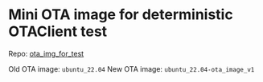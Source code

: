 # Mini OTA image for deterministic OTAClient test

Repo: [ota_img_for_test](https://github.com/tier4/ota-client/pkgs/container/ota-client%2Fota_img_for_test)

Old OTA image: `ubuntu_22.04`
New OTA image: `ubuntu_22.04-ota_image_v1`